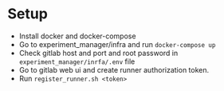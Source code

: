# Setup
* Install docker and docker-compose
* Go to experiment_manager/infra and run `docker-compose up`
* Check gitlab host and port and root password in `experiment_manager/inrfa/.env` file
* Go to gitlab web ui and create runner authorization token.
* Run `register_runner.sh <token>`